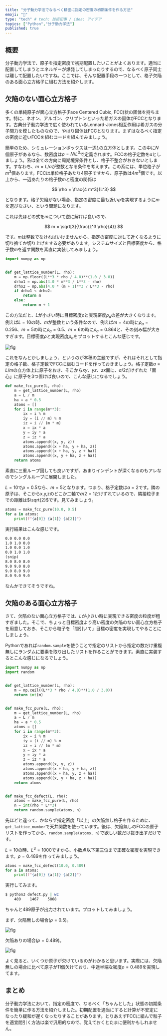 ```yaml
---
title: "分子動力学法でなるべく精密に指定の密度の初期条件を作る方法"
emoji: "🤖"
type: "tech" # tech: 技術記事 / idea: アイデア
topics: ["Python","分子動力学法"]
published: true
---
```


## 概要

分子動力学法で、原子を指定密度で初期配置したいことがよくあります。適当に配置してしまうとエネルギーが爆発してしまったりするので、なるべく原子同士は離して配置したいですね。ここでは、そんな配置手段の一つとして、格子欠陥のある面心立方格子に組む方法を紹介します。

## 欠陥のない面心立方格子

多くの単純原子が面心立方格子(Face Centered Cubic, FCC)状の固体を持ちます。特に、ネオン、アルゴン、クリプトンといった希ガスの固体がFCCとなります。古典分子動力学法で広く使われているLennard-Jones相互作用は希ガスの分子間力を模したものなので、やはり固体はFCCとなります。まずはなるべく指定の密度に近いFCCを組むコードを組んでみましょう。

簡単のため、シミュレーションボックスは一辺$L$の立方体とします。この中に$N$個原子があるなら、数密度は$\rho = N/L^3$で定義されます。FCCの格子定数を$a$としましょう。系は全ての方向に周期境界条件とし、格子不整合がおきないとします。すなわち、$m=L/a$が整数となる条件を考えます。この系には、単位格子が$m^3$個あります。FCCは単位格子あたり4原子ですから、原子数は$4 m^3$個です。以上から、一辺あたりの格子数$m$と密度の関係は

$$
\rho = \frac{4 m^3}{L^3}
$$

となります。格子欠陥がない場合、指定の密度に最も近い$\rho$を実現するように$m$を選びなさい、という問題になります。

これは先ほどの式を$m$について逆に解けば良いので、

$$
m = \sqrt[3]{\frac{L^3 \rho}{4}}
$$

です。$m$は整数でなければいけませんから、指定の密度に対して近くなるように切り捨てか切り上げをする必要があります。システムサイズと目標密度から、格子数$m$を返す関数を素直に実装してみましょう。

```py
import numpy as np


def get_lattice_number(L, rho):
    m = np.floor((L**3 * rho / 4.0)**(1.0 / 3.0))
    drho1 = np.abs(4.0 * m**3 / L**3 - rho)
    drho2 = np.abs(4.0 * (m + 1)**3 / L**3 - rho)
    if drho1 < drho2:
        return m
    else:
        return m + 1
```

この方法だと、$L$が小さい時に目標密度$\rho$と実現密度$\rho_a$の差が大きくなります。例えば$L=10$の時、$m$が整数という条件なので、例えば$m=4$の時に$\rho_a=0.256$、$m=5$の時に$\rho_a=0.5$、$m=6$の時に$\rho_a=0.864$と、その刻み幅が大きすぎます。目標密度$\rho$と実現密度$\rho_a$をプロットするとこんな感じです。

![fig](https://github.com/kaityo256/zenn-content/raw/main/articles/md_initial_condition/pure.png)

これをなんとかしましょう、というのが本稿の主題ですが、それはそれとして指定の格子数、格子定数でFCCに組むコードを作っておきましょう。格子定数$a=L/m$の立方体上に原子をおき、そこから$xy$、$yz$、$zx$面に、$a/2$だけずれた「面心」に原子を3つ置けば良いので、こんな感じになるでしょう。

```py
def make_fcc_pure(L, rho):
    m = get_lattice_number(L, rho)
    a = L / m
    ha = a * 0.5
    atoms = []
    for i in range(m**3):
        ix = i % m
        iy = (i // m) % m
        iz = i // (m * m)
        x = ix * a
        y = iy * a
        z = iz * a
        atoms.append((x, y, z))
        atoms.append((x + ha, y + ha, z))
        atoms.append((x + ha, y, z + ha))
        atoms.append((x, y + ha, z + ha))
    return atoms
```

素直に三重ループ回しても良いですが、あまりインデントが深くなるのもアレなのでシングルループに展開しました。

$L=10$で$\rho=0.5$なら、$m=5$となります。つまり、格子定数は$a=2$です。隣の原子は、そこからx,y,zのどこか二軸で$a/2=1$だけずれているので、隣接粒子までの距離は$\sqrt{2}$です。見てみましょう。

```py
atoms = make_fcc_pure(10.0, 0.5)
for a in atoms:
    print(f"{a[0]} {a[1]} {a[2]}")
```

実行結果はこんな感じです。

```txt
0.0 0.0 0.0
1.0 1.0 0.0
1.0 0.0 1.0
0.0 1.0 1.0
(snip)
8.0 8.0 8.0
9.0 9.0 8.0
9.0 8.0 9.0
8.0 9.0 9.0
```

なんかできてそうですね。

## 欠陥のある面心立方格子

さて、欠陥のない面心立方格子では、$L$が小さい時に実現できる密度の粒度が粗すぎました。そこで、ちょっと目標密度より高い密度の欠陥のない面心立方格子を用意しておき、そこから粒子を「間引いて」目標の密度を実現してやることにしましょう。

Pythonであれば`random.sample`を使うことで指定のリストから指定の数だけ重複無しにランダムに要素を取り出したリストを作ることができます。素直に実装するとこんな感じになるでしょう。

```py
import numpy as np
import random


def get_lattice_number(L, rho):
    m = np.ceil((L**3 * rho / 4.0)**(1.0 / 3.0))
    return int(m)


def make_fcc_pure(L, rho):
    m = get_lattice_number(L, rho)
    a = L / m
    ha = a * 0.5
    atoms = []
    for i in range(m**3):
        ix = i % m
        iy = (i // m) % m
        iz = i // (m * m)
        x = ix * a
        y = iy * a
        z = iz * a
        atoms.append((x, y, z))
        atoms.append((x + ha, y + ha, z))
        atoms.append((x + ha, y, z + ha))
        atoms.append((x, y + ha, z + ha))
    return atoms


def make_fcc_defect(L, rho):
    atoms = make_fcc_pure(L, rho)
    n = int(rho * L**3)
    return random.sample(atoms, n)
```

先ほどと違って、かならず指定密度「以上」の欠陥無し格子を作るために、`get_lattice_number`で天井関数を使っています。後は、欠陥無しのFCCの原子リストを作ってから、`random.sample(atoms, n)`で欲しい数だけ抜き出すだけです。

$L=10$の時、$L^3 = 1000$ですから、小数点以下第三位まで正確な密度を実現できます。$\rho=0.489$を作ってみましょう。

```py
atoms = make_fcc_defect(10.0, 0.489)
for a in atoms:
    print(f"{a[0]} {a[1]} {a[2]}")
```

実行してみます。

```sh
$ python3 defect.py | wc
    489    1467    5868
```

ちゃんと489原子が出力されています。プロットしてみましょう。

まず、欠陥無しの場合($\rho=0.5$)。

![fig](https://github.com/kaityo256/zenn-content/raw/main/articles/md_initial_condition/atoms_pure.png)

欠陥ありの場合($\rho=0.489$)。

![fig](https://github.com/kaityo256/zenn-content/raw/main/articles/md_initial_condition/atoms_defect.png)

よく見ると、いくつか原子が欠けているのがわかると思います。実際には、欠陥無しの場合に比べて原子が11個欠けており、中途半端な密度$\rho=0.489$を実現してます。

## まとめ

分子動力学法において、指定の密度で、なるべく「ちゃんとした」状態の初期条件を簡単に作る方法を紹介しました。初期配置を適当にすると計算が不安定になったり緩和が遅くなったりすることがあります。とりあえずFCCに組んで粒子を適宜間引く方法は楽で汎用的なので、覚えておくとたまに便利かもしれません。
